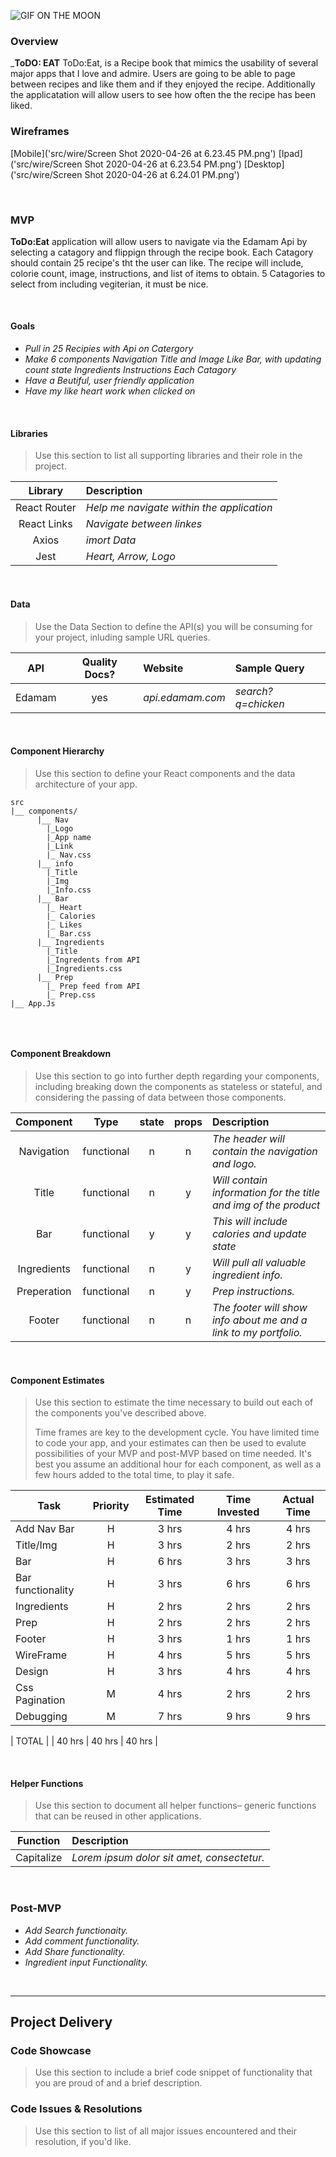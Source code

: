 
![GIF ON THE MOON]("https://gph.is/29lNuJR")

### Overview

_**ToDO: EAT** ToDo:Eat, is a Recipe book that mimics the usability of several major apps that I love and admire. 
Users are going to be able to page between recipes and like them and if they enjoyed the recipe. Additionally the 
applicatation will allow users to see how often the the recipe has been liked. 

### Wireframes

[Mobile]('src/wire/Screen Shot 2020-04-26 at 6.23.45 PM.png')
[Ipad]('src/wire/Screen Shot 2020-04-26 at 6.23.54 PM.png')
[Desktop]('src/wire/Screen Shot 2020-04-26 at 6.24.01 PM.png')


<br>

### MVP

**ToDo:Eat** application will allow users to navigate via the Edamam Api by selecting a 
catagory and flippign through the recipe book. Each Catagory should contain 25 recipe's tht the user can like. The recipe will include, colorie count, image, instructions, and list of items to obtain. 5 Catagories to select from including vegiterian, it must be nice.

<br>

#### Goals

- _Pull in 25 Recipies with Api on Catergory_
- _Make 6 components_
      _Navigation_
      _Title and Image_
      _Like Bar, with updating count state_
      _Ingredients_
      _Instructions_
      _Each Catagory_
- _Have a Beutiful, user friendly application_
- _Have my like heart work when clicked on_


<br>

#### Libraries

> Use this section to list all supporting libraries and their role in the project.

|     Library      | Description                                |
| :--------------: | :----------------------------------------- |
|   React Router   | _Help me navigate within the application_  |
|   React Links    | _Navigate between linkes_                  |
|   Axios          | _imort Data_                               |
|   Jest           | _Heart, Arrow, Logo_                       |

<br>

#### Data

> Use the Data Section to define the API(s) you will be consuming for your project, inluding sample URL queries.

|    API     | Quality Docs? | Website       | Sample Query                            |
| :--------: | :-----------: | :------------ | :-------------------------------------- |
| Edamam |      yes      | _api.edamam.com_ | _search?q=chicken_ |

<br>

#### Component Hierarchy

> Use this section to define your React components and the data architecture of your app.

```
src
|__ components/
      |__ Nav 
        |_Logo
        |_App name
        |_Link
        |_ Nav.css
      |__ info
        |_Title 
        |_Img
        |_Info.css
      |__ Bar
        |_ Heart
        |_ Calories
        |_ Likes
        |_ Bar.css
      |__ Ingredients
        |_Title
        |_Ingredents from API
        |_Ingredients.css
      |__ Prep
        |_ Prep feed from API
        |_ Prep.css
|__ App.Js
      
```

<br>

#### Component Breakdown

> Use this section to go into further depth regarding your components, including breaking down the components as stateless or stateful, and considering the passing of data between those components.

|  Component   |    Type    | state | props | Description                                                      |
| :----------: | :--------: | :---: | :---: | :--------------------------------------------------------------- |
|   Navigation | functional |   n   |   n   | _The header will contain the navigation and logo._               |
|    Title     | functional |   n   |   y   | _Will contain information for the title and img of the product_       |
|     Bar      | functional |   y   |   y   | _This will include calories and update state_      |
| Ingredients  | functional |   n   |   y   | _Will pull all valuable ingredient info._                 |
| Preperation  | functional |   n   |   y   | _Prep instructions._ |
|    Footer    | functional |   n   |   n   | _The footer will show info about me and a link to my portfolio._ |

<br>

#### Component Estimates

> Use this section to estimate the time necessary to build out each of the components you've described above. 
>
> Time frames are key to the development cycle. You have limited time to code your app, and your estimates can then be used to evalute possibilities of your MVP and post-MVP based on time needed. It's best you assume an additional hour for each component, as well as a few hours added to the total time, to play it safe.

| Task                | Priority | Estimated Time | Time Invested | Actual Time |
| ------------------- | :------: | :------------: | :-----------: | :---------: |
| Add Nav Bar         |    H     |     3 hrs      |     4 hrs     |    4 hrs    |
| Title/Img           |    H     |     3 hrs      |     2 hrs     |    2 hrs    |
| Bar                 |    H     |     6 hrs      |     3 hrs     |    3 hrs    |
| Bar functionality   |    H     |     3 hrs      |     6 hrs     |    6 hrs    |
| Ingredients         |    H     |     2 hrs      |     2 hrs     |    2 hrs    |
| Prep                |    H     |     2 hrs      |     2 hrs     |    2 hrs    |
| Footer              |    H     |     3 hrs      |     1 hrs     |    1 hrs    |
| WireFrame           |    H     |     4 hrs      |     5 hrs     |    5 hrs    |
| Design              |    H     |     3 hrs      |     4 hrs     |    4 hrs    |
| Css Pagination      |    M     |     4 hrs      |     2 hrs     |    2 hrs    |
| Debugging           |    M     |     7 hrs      |     9 hrs     |    9 hrs    |

| TOTAL               |          |     40 hrs      |     40 hrs     |    40 hrs |

<br>

#### Helper Functions

> Use this section to document all helper functions– generic functions that can be reused in other applications.

|  Function  | Description                                |
| :--------: | :----------------------------------------- |
| Capitalize | _Lorem ipsum dolor sit amet, consectetur._ |

<br>

### Post-MVP

- _Add Search functionaity._
- _Add comment functionality._
- _Add Share functionality._
- _Ingredient input Functionality._

<br>

***

## Project Delivery

### Code Showcase

> Use this section to include a brief code snippet of functionality that you are proud of and a brief description.

### Code Issues & Resolutions

> Use this section to list of all major issues encountered and their resolution, if you'd like.
